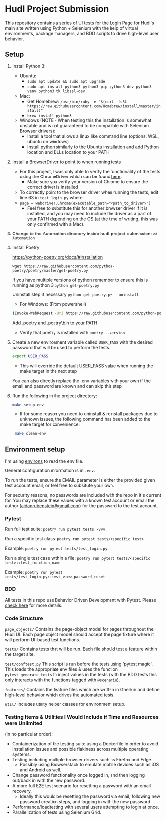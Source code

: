 # Hudl Project Submission

This repository contains a series of UI tests for the Login Page for Hudl's main site written using Python + Selenium with the help of virtual environments, package managers, and BDD scripts to drive high-level user behavior.

## Setup

1. Install Python 3:
    * Ubuntu:
        * `sudo apt update && sudo apt upgrade`
        * `sudo apt install python3 python3-pip python3-dev python3-venv python3-tk libssl-dev`
    * Mac:
        * Get Homebrew: `/usr/bin/ruby -e "$(curl -fsSL https://raw.githubusercontent.com/Homebrew/install/master/install)"`
        * `brew install python3`
    * Windows (NOTE - When testing this the installation is somewhat unstable and is not guaranteed to be compatible with Selenium Browser drivers):
        * Install a tool that allows a linux like command line 
         (options: WSL, ubuntu on windows)
       * Install python similarly to the Ubuntu installation and add Python location and DLLs location to your PATH 

2. Install a BrowserDriver to point to when running tests
   * For this project, I was only able to verify the functionality of the tests using the ChromeDriver which can be found [here](https://chromedriver.chromium.org/downloads).
     * Make sure you verify your version of Chrome to ensure the correct driver is installed
   * To correctly point to the browser driver when running the tests, edit line 63 in `test_login.py` where 
   * `page = webdriver.Chrome(executable_path="<path_to_driver>")`
     * Feel free to substitute this for another browser driver if it is installed, and you may need to include the driver as a part of your PATH depending on the OS (at the time of writing, this was only confirmed  with a Mac).


3. Change to the Automation directory inside hudl-project-submission: `cd Automation`


4. Install Poetry

    https://python-poetry.org/docs/#installation

    `wget https://raw.githubusercontent.com/python-poetry/poetry/master/get-poetry.py`

    If you have multiple versions of python remember to ensure this is running as python 3 
    `python get-poetry.py`
    
    Uninstall step if necessary
    `python get-poetry.py --uninstall`
   
    * For Windows:
    (From powershell) 
     ```bash
     (Invoke-WebRequest -Uri https://raw.githubusercontent.com/python-poetry/poetry/master/get-poetry.py -UseBasicParsing).Content | python - 
     ```
     Add .poetry and .poetry\bin to your PATH
   * Verify that poetry is installed with `poetry --version`
   

5. Create a new environment variable called `USER_PASS` with the desired password that will be used to perform the tests. 
    ```bash
    export USER_PASS
     ```
   * This will override the default USER_PASS value when running the make target in the next step
   
   You can also directly replace the .env variables with your own if the email and password are known and can skip this step


6. Run the following in the project directory:

    ```bash
    make setup-env
    ```
   * If for some reason you need to uninstall & reinstall packages due to unknown issues, the following command has been added to the make target for convenience:
   ```bash
    make clean-env
    ```

## Environment setup

I'm using [environs](https://github.com/sloria/environs) to read the env file.

General configuration information is in `.env`.

To run the tests, ensure the EMAIL parameter is either the provided given test account email, or feel free to subsitute your own.

For security reasons, no passwords are included with the repo in it's current for. You may replace these values with a known test account or email the author (aidanrubenstein@gmail.com) for the password to the test account.

### Pytest

Run full test suite:
`poetry run pytest tests -vvv`

Run a specific test class:
`poetry run pytest tests/<specific test>`

Example: `poetry run pytest tests/test_login.py`. 

Run a single test case within a file:
`poetry run pytest tests/<specific test>::test_function_name`

Example: `poetry run pytest tests/test_login.py::test_view_password_reset`

### BDD

All tests in this repo use Behavior Driven Development with Pytest.
Please [check here](https://pytest-bdd.readthedocs.io/en/stable/) for more details.

### Code Structure

`page_objects/` Contains the page-object model for pages throughout the Hudl UI. Each page object model should accept
the page fixture where it will perform UI-based test functions.

`tests/` Contains tests that will be run. Each file should test a feature within the target site.

`test/conftest.py` This script is run before the tests using 'pytest magic'. This loads the appropriate env files & uses the function `pytest_generate_tests` to inject values in the tests
(with the BDD tests this only interacts with the functions tagged with `@scenario`). 

`features/` Contains the feature files which are written in Gherkin and define high-level behavior which drives the automated tests.

`util/` Includes utility helper classes for environment setup.

### Testing Items & Utilities I Would Include if Time and Resources were Unlimited

(in no particular order):

* Containerization of the testing suite using a Dockerfile in order to avoid installation issues and possible flakiness across multiple operating systems.
* Testing including multiple browser drivers such as Firefox and Edge.
  * Possibly using Browserstack to emulate mobile devices such as iOS and Android as well.
* Change password functionality once logged in, and then logging out/back in with the new password.
* A more full E2E test scenario for resetting a password with an email recovery.
    * Ideally this would be resetting the password via email, following new password creation steps, and logging in with the new password.
* Performance/loadtesting with several users attempting to login at once.
* Parallelization of tests using Selenium Grid.

